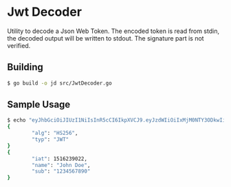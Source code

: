 # Jwt Decoder

Utility to decode a Json Web Token. The encoded token is read from stdin, the decoded output will be written to stdout. The signature part is not verified.

## Building
```sh
$ go build -o jd src/JwtDecoder.go
```

## Sample Usage
```sh
$ echo "eyJhbGciOiJIUzI1NiIsInR5cCI6IkpXVCJ9.eyJzdWIiOiIxMjM0NTY3ODkwIiwibmFtZSI6IkpvaG4gRG9lIiwiaWF0IjoxNTE2MjM5MDIyfQ.SflKxwRJSMeKKF2QT4fwpMeJf36POk6yJV_adQssw5c" | ./jd
{
        "alg": "HS256",
        "typ": "JWT"
}
{
        "iat": 1516239022,
        "name": "John Doe",
        "sub": "1234567890"
}
```